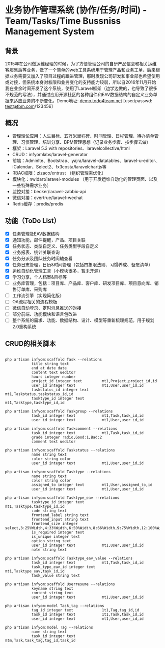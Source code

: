 # 业务协作管理系统 (协作/任务/时间) - Team/Tasks/Time Bussniss Management System #

## 背景 ##
2015年在公司做运维经理的时候，为了方便管理公司的自研产品信息和相关运维客服售后等业务，做了一个简单的web工具系统用于管理产品和业务工单，后来根据业务需要又加入了项目过程的跟进管理，那时发现公司研发和事业部也希望使用或对接，但系统本身对权限和业务变化的支持能力较弱，所以自2016年11月开始我在业余时间开发了这个系统，使用了Laravel框架（边学边做的，也导致了很多不规范的写法），并通过应用开源社区的各种组件和EAV数据结构的自定义业务单据来适应业务的不断变化。Demo地址: [demo.todo4team.net](http://demo.todo4team.net/login "demo.todo4team.net")  [user/passwd: test@tbm.com/123456]

## 概况 ##
* 管理理论应用：人生目标、五万米里程碑、时间管理、日程管理、待办清单管理、习惯管理、培训分享、BPM管理思想（记录业务步骤、按步骤去做）
* 框架：Laravel 5.3 with repositories、laravelcollective/html
* CRUD：infyomlabs/laravel-generator
* 前端：Adminlte、Bootstrap、yajra/laravel-datatables、laravel-u-editor、iCalendar、Select2、fx3costa/laravelchartjs等
* RBAC权限：zizaco/entrust （组织管理需优化）
* 模块化：nwidart/laravel-modules （用于开发运维自动化的管理页面、以及一些特殊需求业务）
* 监控对接：becker/laravel-zabbix-api
* 微信对接：overtrue/laravel-wechat
* Redis缓存：predis/predis

## 功能（ToDo List） ##
- [x] 任务管理及EAV数据结构
- [x] 通知功能，邮件提醒，产品、项目关联
- [x] 任务状态、类型自定义、任务类型字段自定义
- [x] 业务报表、统计关联查询
- [x] 任务分派及团队任务时间轴查看
- [x] 任务日志管理，日历&时间管理（包括四象限法则、习惯养成、备忘清单）
- [x] 运维自动化管理工具（小模块很多，暂未开源）
- [x] 学习分享，个人档案&目标等
- [ ] 业务库管理，包括：项目库、产品库、客户库、研发项目库、项目意向库、销售订单库、采购库
- [ ] 工作流引擎（实现简化版）
- [ ] OA流程相关的流程模板
- [ ] 微信自动登录、定时消息推送的对接
- [ ] 部分前端、功能模块和语言包改进
- [ ] 整个系统的需求、功能、数据结构、设计、模型等重新梳理规范，用于规划2.0重构系统

## CRUD的相关脚本 ##

```shell

php artisan infyom:scaffold Task --relations
			title string text
			end_at date date
			content text ueditor
			hours integer number
			project_id integer text     	mt1,Project,project_id,id
			user_id integer text			mt1,User,user_id,id
			taskstatus_id integer text	mt1,Taskstatus,taskstatus_id,id
			tasktype_id integer text		mt1,Tasktype,tasktype_id,id

php artisan infyom:scaffold Taskgroup --relations
			task_id integer text            mt1,Task,task_id,id
			user_id integer text			mt1,User,user_id,id

php artisan infyom:scaffold Taskcomment --relations
			task_id integer text            mt1,Task,task_id,id
			grade integer radio,Good:1,Bad:2
			comment text ueditor

php artisan infyom:scaffold Taskstatus --relations
            name string text
            color string color
            user_id integer text            mt1,User,user_id,id

php artisan infyom:scaffold Tasktype --relations
            name string text
            color string color
            assigned_to integer text        mt1,User,assigned_to,id
            user_id integer text            mt1,User,user_id,id

php artisan infyom:scaffold Tasktype_eav --relations
			tasktype_id integer text        mt1,Tasktype,tasktype_id,id
            code string text
            frontend_label string text
            frontend_input string text
            frontend_size integer select,3:25%Width,4:33%Width,6:50%Width,8:66%Width,9:75%Width,12:100%Width
            is_required integer text
            is_unique integer text
            option string text
            user_id integer text            mt1,User,user_id,id
            note string text

php artisan infyom:scaffold Tasktype_eav_value --relations
			task_id integer text            mt1,Task,task_id,id
			task_type_eav_id integer text   mt1,Tasktype_eav,task_id,id
            task_value string text

php artisan infyom:scaffold Userresume --relations
			keyname string text
			content string text
			user_id integer text			mt1,User,user_id,id

php artisan infyom:model Task_tag --relations
			tag_id integer text			    1t1,Tag,tag_id,id
			task_id integer text			1t1,Task,task_id,id
			user_id integer text			mt1,User,user_id,id

php artisan infyom:model Tag --relations
			name string text
			task_id integer text			mtm,Task,task_tag,tag_id,task_id
```